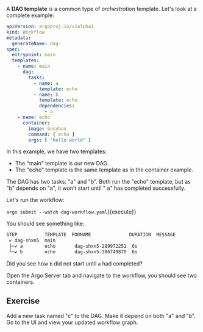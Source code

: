A **DAG template** is a common type of *orchestration* template.
Let's look at a complete example:

```yaml
apiVersion: argoproj.io/v1alpha1
kind: Workflow
metadata:
  generateName: dag-
spec:
  entrypoint: main
  templates:
    - name: main
      dag:
        tasks:
          - name: a
            template: echo
          - name: b
            template: echo
            dependencies:
              - a
    - name: echo
      container:
        image: busybox
        command: [ echo ]
        args: [ "hello world" ]

```

In this example, we have two templates:

* The "main" template is our new DAG.
* The "echo" template is the same template as in the container example.

The DAG has two tasks: "a" and "b". Both run the "echo" template, but as "b" depends on "a", it won't start until "
a" has completed successfully.

Let's run the workflow:

`argo submit --watch dag-workflow.yaml`{{execute}}

You should see something like:

```bash
STEP          TEMPLATE  PODNAME              DURATION  MESSAGE
 ✔ dag-shxn5  main
 ├─✔ a        echo       dag-shxn5-289972251  6s
 └─✔ b        echo       dag-shxn5-306749870  6s
```

Did you see how `b` did not start until `a` had completed?

Open the Argo Server tab and navigate to the workflow, you should see two containers.

## Exercise

Add a new task named "c" to the DAG. Make it depend on both "a" and "b".
Go to the UI and view your updated workflow graph.
